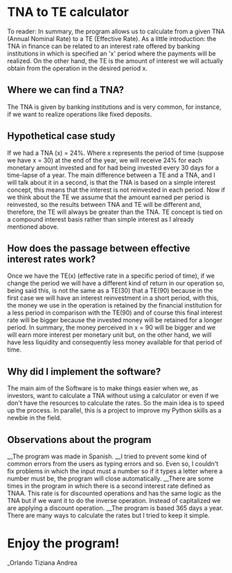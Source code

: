 # TNA to TE calculator

To reader:
In summary, the program allows us to calculate from a given TNA (Annual Nominal Rate) to a TE (Effective Rate). 
As a little introduction: the TNA in finance can be related to an interest rate offered by banking institutions in which is specified an 'x' period where the payments will be realized.
On the other hand, the TE is the amount of interest we will actually obtain from the operation in the desired period x.

## Where we can find a TNA?

The TNA is given by banking institutions and is very common, for instance, if we want to realize operations like fixed deposits.

## Hypothetical case study
If we had a TNA (x) = 24%. Where x represents the period of time (suppose we have x = 30) at the end of the year, we will receive 24% for each monetary amount invested and for had being invested every 30 days for a time-lapse of a year. The main difference between a TE and a TNA, and I will talk about it in a second, is that the TNA is based on a simple interest concept, this means that the interest is not reinvested in each period.
Now if we think about the TE we assume that the amount earned per period is reinvested, so the results between TNA and TE will be different and, therefore, the TE will always be greater than
the TNA. TE concept is tied on a compound interest basis rather than simple interest as I already mentioned above.

## How does the passage between effective interest rates work? 

Once we have the TE(x) (effective rate in a specific period of time), if we change the period we will have a different kind of return in our operation so, being said this, is not the same as a TE(30) that a TE(90) because in the first case we will have an interest reinvestment in a short period, with this, the money we use in the operation is retained by the financial institution for a less period in comparison with the TE(90) and of course this final interest rate will be bigger because the invested money will be retained for a longer period. In summary, the money perceived in x = 90 will be bigger and we will earn more interest per monetary unit but, on the other hand, we will have less liquidity and consequently less money available for that period of time. 

## Why did I implement the software?
The main aim of the Software is to make things easier when we, as investors, want to calculate a TNA without using a calculator or even if we don't have the resources to calculate the rates. So the main idea is to speed up the process. In parallel, this is a project to improve my Python skills as a newbie in the field.

## Observations about the program
__The program was made in Spanish.
__I tried to prevent some kind of common errors from the users as typing errors and so. Even so, I couldn't fix problems in which the input must a number so if it types a letter   where a number must be, the program will close automatically.
__There are some times in the program in which there is a second interest rate defined as TNAA. This rate is for discounted operations and has the same logic as the TNA but if     we want it to do the inverse operation. Instead of capitalized we are applying a discount operation. 
__The program is based 365 days a year. There are many ways to calculate the rates but I tried to keep it simple. 

# Enjoy the program!
_Orlando Tiziana Andrea

